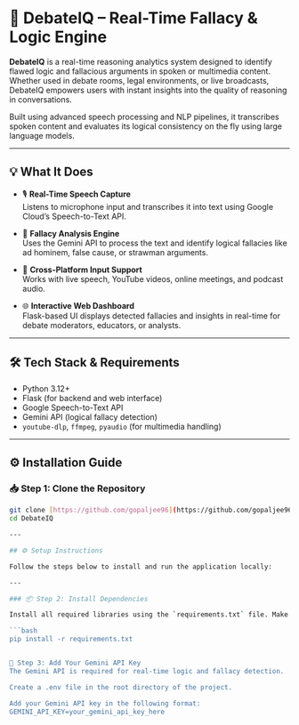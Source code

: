 # 🚀 DebateIQ – Real-Time Fallacy & Logic Engine

**DebateIQ** is a real-time reasoning analytics system designed to identify flawed logic and fallacious arguments in spoken or multimedia content. Whether used in debate rooms, legal environments, or live broadcasts, DebateIQ empowers users with instant insights into the quality of reasoning in conversations.

Built using advanced speech processing and NLP pipelines, it transcribes spoken content and evaluates its logical consistency on the fly using large language models.

---

## 💡 What It Does

- 🎙️ **Real-Time Speech Capture**  
  Listens to microphone input and transcribes it into text using Google Cloud’s Speech-to-Text API.

- 🧠 **Fallacy Analysis Engine**  
  Uses the Gemini API to process the text and identify logical fallacies like ad hominem, false cause, or strawman arguments.

- 📡 **Cross-Platform Input Support**  
  Works with live speech, YouTube videos, online meetings, and podcast audio.

- 🌐 **Interactive Web Dashboard**  
  Flask-based UI displays detected fallacies and insights in real-time for debate moderators, educators, or analysts.

---

## 🛠️ Tech Stack & Requirements

- Python 3.12+
- Flask (for backend and web interface)
- Google Speech-to-Text API
- Gemini API (logical fallacy detection)
- `youtube-dlp`, `ffmpeg`, `pyaudio` (for multimedia handling)

---

## ⚙️ Installation Guide

### 📥 Step 1: Clone the Repository

```bash
git clone [https://github.com/gopaljee96](https://github.com/gopaljee96/DebateIQ-Real---Time-Fallacy-Logic-Engine.git)
cd DebateIQ

---

## ⚙️ Setup Instructions

Follow the steps below to install and run the application locally:

---

### 📦 Step 2: Install Dependencies

Install all required libraries using the `requirements.txt` file. Make sure you're using **Python 3.12+**.

```bash
pip install -r requirements.txt


🔑 Step 3: Add Your Gemini API Key
The Gemini API is required for real-time logic and fallacy detection.

Create a .env file in the root directory of the project.

Add your Gemini API key in the following format:
GEMINI_API_KEY=your_gemini_api_key_here








